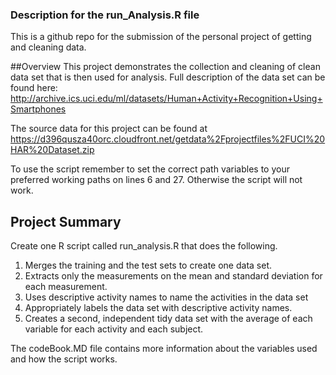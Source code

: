 ### Description for the run_Analysis.R file ###

This is a github repo for the submission of the personal project of getting and cleaning data.

##Overview
This project demonstrates the collection and cleaning of clean data set that is then used for analysis. Full description of the data set can be found here: http://archive.ics.uci.edu/ml/datasets/Human+Activity+Recognition+Using+Smartphones

The source data for this project can be found at https://d396qusza40orc.cloudfront.net/getdata%2Fprojectfiles%2FUCI%20HAR%20Dataset.zip

To use the script remember to set the correct path variables to your preferred working paths on lines 6 and 27. Otherwise the script will not work. 

## Project Summary


Create one R script called run_analysis.R that does the following. <br>
1. Merges the training and the test sets to create one data set. 
2. Extracts only the measurements on the mean and standard deviation for each measurement. 
3. Uses descriptive activity names to name the activities in the data set
4. Appropriately labels the data set with descriptive activity names. 
5. Creates a second, independent tidy data set with the average of each variable for each activity and each subject.

The codeBook.MD file contains more information about the variables used and how the script works.
